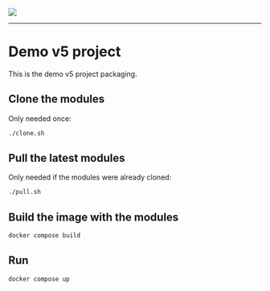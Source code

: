 <!--
 ___ _            _ _    _ _    __
/ __(_)_ __  _ __| (_)__(_) |_ /_/
\__ \ | '  \| '_ \ | / _| |  _/ -_)
|___/_|_|_|_| .__/_|_\__|_|\__\___|
            |_|
-->
![](https://docs.simplicite.io//logos/logo250.png)
* * *

Demo v5 project
===============

This is the demo v5 project packaging.

Clone the modules
-----------------

Only needed once:

```bash
./clone.sh
```

Pull the latest modules
-----------------------

Only needed if the modules were already cloned: 

```bash
./pull.sh
```

Build the image with the modules
--------------------------------

```bash
docker compose build
```

Run
---

```bash
docker compose up
```

